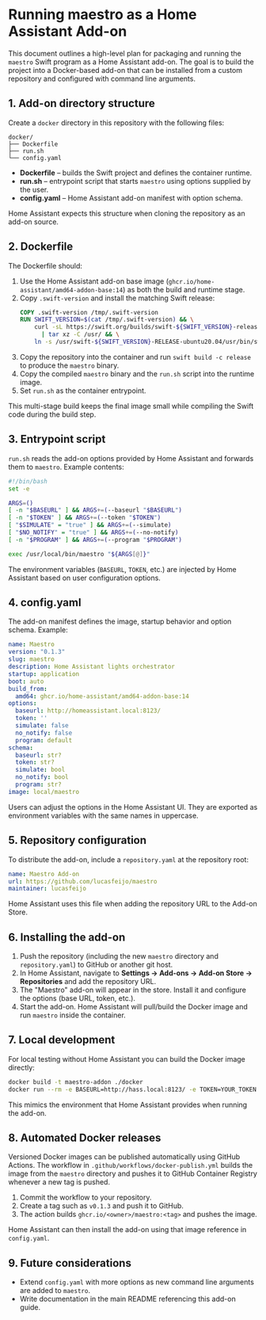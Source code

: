 # Running maestro as a Home Assistant Add-on

This document outlines a high-level plan for packaging and running the `maestro` Swift program as a Home Assistant add-on. The goal is to build the project into a Docker-based add-on that can be installed from a custom repository and configured with command line arguments.

## 1. Add-on directory structure

Create a `docker` directory in this repository with the following files:

```
docker/
├── Dockerfile
├── run.sh
└── config.yaml
```

- **Dockerfile** – builds the Swift project and defines the container runtime.
- **run.sh** – entrypoint script that starts `maestro` using options supplied by the user.
- **config.yaml** – Home Assistant add-on manifest with option schema.

Home Assistant expects this structure when cloning the repository as an add-on source.

## 2. Dockerfile

The Dockerfile should:

1. Use the Home Assistant add-on base image (`ghcr.io/home-assistant/amd64-addon-base:14`) as both the build and runtime stage.
2. Copy `.swift-version` and install the matching Swift release:
   ```Dockerfile
   COPY .swift-version /tmp/.swift-version
   RUN SWIFT_VERSION=$(cat /tmp/.swift-version) && \
       curl -sL https://swift.org/builds/swift-${SWIFT_VERSION}-release/ubuntu2004/swift-${SWIFT_VERSION}-RELEASE/swift-${SWIFT_VERSION}-RELEASE-ubuntu20.04.tar.gz \
         | tar xz -C /usr/ && \
       ln -s /usr/swift-${SWIFT_VERSION}-RELEASE-ubuntu20.04/usr/bin/swift /usr/bin/swift
   ```
3. Copy the repository into the container and run `swift build -c release` to produce the `maestro` binary.
4. Copy the compiled `maestro` binary and the `run.sh` script into the runtime image.
5. Set `run.sh` as the container entrypoint.

This multi-stage build keeps the final image small while compiling the Swift code during the build step.

## 3. Entrypoint script

`run.sh` reads the add-on options provided by Home Assistant and forwards them to `maestro`. Example contents:

```bash
#!/bin/bash
set -e

ARGS=()
[ -n "$BASEURL" ] && ARGS+=(--baseurl "$BASEURL")
[ -n "$TOKEN" ] && ARGS+=(--token "$TOKEN")
[ "$SIMULATE" = "true" ] && ARGS+=(--simulate)
[ "$NO_NOTIFY" = "true" ] && ARGS+=(--no-notify)
[ -n "$PROGRAM" ] && ARGS+=(--program "$PROGRAM")

exec /usr/local/bin/maestro "${ARGS[@]}"
```

The environment variables (`BASEURL`, `TOKEN`, etc.) are injected by Home Assistant based on user configuration options.

## 4. config.yaml

The add-on manifest defines the image, startup behavior and option schema. Example:

```yaml
name: Maestro
version: "0.1.3"
slug: maestro
description: Home Assistant lights orchestrator
startup: application
boot: auto
build_from:
  amd64: ghcr.io/home-assistant/amd64-addon-base:14
options:
  baseurl: http://homeassistant.local:8123/
  token: ''
  simulate: false
  no_notify: false
  program: default
schema:
  baseurl: str?
  token: str?
  simulate: bool
  no_notify: bool
  program: str?
image: local/maestro
```

Users can adjust the options in the Home Assistant UI. They are exported as environment variables with the same names in uppercase.

## 5. Repository configuration

To distribute the add-on, include a `repository.yaml` at the repository root:

```yaml
name: Maestro Add-on
url: https://github.com/lucasfeijo/maestro
maintainer: lucasfeijo
```

Home Assistant uses this file when adding the repository URL to the Add-on Store.

## 6. Installing the add-on

1. Push the repository (including the new `maestro` directory and `repository.yaml`) to GitHub or another git host.
2. In Home Assistant, navigate to **Settings → Add-ons → Add-on Store → Repositories** and add the repository URL.
3. The "Maestro" add-on will appear in the store. Install it and configure the options (base URL, token, etc.).
4. Start the add-on. Home Assistant will pull/build the Docker image and run `maestro` inside the container.

## 7. Local development

For local testing without Home Assistant you can build the Docker image directly:

```bash
docker build -t maestro-addon ./docker
docker run --rm -e BASEURL=http://hass.local:8123/ -e TOKEN=YOUR_TOKEN maestro-addon
```

This mimics the environment that Home Assistant provides when running the add-on.

## 8. Automated Docker releases

Versioned Docker images can be published automatically using GitHub Actions.
The workflow in `.github/workflows/docker-publish.yml` builds the image from
the `maestro` directory and pushes it to GitHub Container Registry whenever a
new tag is pushed.

1. Commit the workflow to your repository.
2. Create a tag such as `v0.1.3` and push it to GitHub.
3. The action builds `ghcr.io/<owner>/maestro:<tag>` and pushes the image.

Home Assistant can then install the add-on using that image reference in
`config.yaml`.

## 9. Future considerations

- Extend `config.yaml` with more options as new command line arguments are added to `maestro`.
- Write documentation in the main README referencing this add-on guide.


